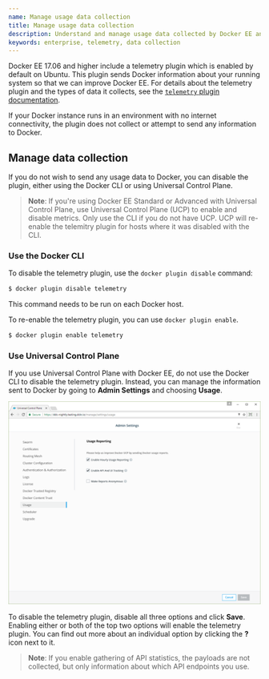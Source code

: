 ```yaml
---
name: Manage usage data collection
title: Manage usage data collection
description: Understand and manage usage data collected by Docker EE and sent to Docker.
keywords: enterprise, telemetry, data collection
---
```


Docker EE 17.06 and higher include a telemetry plugin which is enabled by
default on Ubuntu. This plugin sends Docker information about your running
system so that we can improve Docker EE. For details about the telemetry plugin
and the types of data it collects, see the
[`telemetry` plugin documentation](https://store.docker.com/community/images/docker/telemetry).

If your Docker instance runs in an environment with no internet connectivity,
the plugin does not collect or attempt to send any information to Docker.

## Manage data collection

If you do not wish to send any usage data to Docker, you can disable the plugin,
either using the Docker CLI or using Universal Control Plane.

 > **Note**: If you're using Docker EE Standard or Advanced with Universal Control Plane, use Universal Control Plane (UCP) to enable and disable metrics. Only use the CLI if you do not have UCP. UCP will re-enable the telemitry plugin for hosts where it was disabled with the CLI.

### Use the Docker CLI

To disable the telemetry plugin, use the `docker plugin disable` command:

```bash
$ docker plugin disable telemetry
```

This command needs to be run on each Docker host.

To re-enable the telemetry plugin, you can use `docker plugin enable`.

```bash
$ docker plugin enable telemetry
```

### Use Universal Control Plane

If you use Universal Control Plane with Docker EE, do not use the Docker CLI to
disable the telemetry plugin. Instead, you can manage the information sent to
Docker by going to **Admin Settings** and choosing **Usage**.

![UCP admin settings Usage defaults](images/usage-defaults.png)

To disable the telemetry plugin, disable all three options and click **Save**.
Enabling either or both of the top two options will enable the telemetry plugin.
You can find out more about an individual option by clicking the **?** icon next
to it.

> **Note**: If you enable gathering of API statistics, the payloads are not
> collected, but only information about which API endpoints you use.

